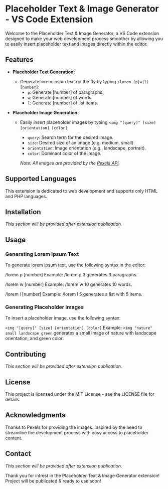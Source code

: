 # Placeholder Text & Image Generator - VS Code Extension

Welcome to the Placeholder Text & Image Generator, a VS Code extension designed to make your web development process smoother by allowing you to easily insert placeholder text and images directly within the editor.

## Features

- **Placeholder Text Generation:**
  - Generate lorem ipsum text on the fly by typing `/lorem (p|w|l) [number]`:
    - `p`: Generate [number] of paragraphs.
    - `w`: Generate [number] of words.
    - `l`: Generate [number] of list items.

- **Placeholder Image Generation:**
  - Easily insert placeholder images by typing `<img "[query]" [size] [orientation] [color]`:
    - `query`: Search term for the desired image.
    - `size`: Desired size of an image (e.g. medium, small).
    - `orientation`: Image orientation (e.g., landscape, portrait).
    - `color`: Dominant color of the image.

    *Note: All images are provided by the [Pexels API](https://www.pexels.com).*

## Supported Languages

This extension is dedicated to web development and supports only HTML and PHP languages.

## Installation

*This section will be provided after extension publication.*

## Usage

### Generating Lorem Ipsum Text

To generate lorem ipsum text, use the following syntax in the editor:

/lorem p [number]
Example: /lorem p 3 generates 3 paragraphs.

/lorem w [number]
Example: /lorem w 10 generates 10 words.

/lorem l [number]
Example: /lorem l 5 generates a list with 5 items.

### Generating Placeholder Images

To insert a placeholder image, use the following syntax:

`<img "[query]" [size] [orientation] [color]`
Example: `<img "nature" small landscape green` generates a small image of nature with landscape orientation, and green color.

## Contributing

*This section will be provided after extension publication.*

## License

This project is licensed under the MIT License - see the LICENSE file for details.

## Acknowledgments

Thanks to Pexels for providing the images.
Inspired by the need to streamline the development process with easy access to placeholder content.

## Contact

*This section will be provided after extension publication.*

Thank you for intrest in the Placeholder Text & Image Generator extension! Project will be publicated & ready to use soon!